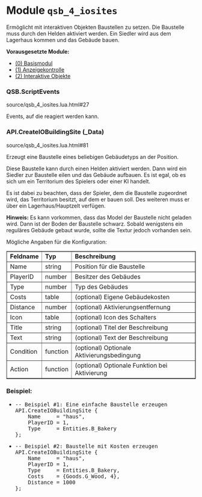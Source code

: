 # Module <code>qsb_4_iosites</code>
Ermöglicht mit interaktiven Objekten Baustellen zu setzen.
 Die Baustelle muss durch den Helden aktiviert werden. Ein Siedler wird aus
 dem Lagerhaus kommen und das Gebäude bauen.</p>

<p> <b>Vorausgesetzte Module:</b>
 <ul>
 <li><a href="qsb.html">(0) Basismodul</a></li>
 <li><a href="modules.QSB_1_GuiControl.QSB_1_GuiControl.html">(1) Anzeigekontrolle</a></li>
 <li><a href="modules.QSB_2_Objects.QSB_2_Objects.html">(2) Interaktive Objekte</a></li>
 </ul>

### QSB.ScriptEvents
source/qsb_4_iosites.lua.html#27

Events, auf die reagiert werden kann.





### API.CreateIOBuildingSite (_Data)
source/qsb_4_iosites.lua.html#81

Erzeugt eine Baustelle eines beliebigen Gebäudetyps an der Position.

 Diese Baustelle kann durch einen Helden aktiviert werden. Dann wird ein
 Siedler zur Baustelle eilen und das Gebäude aufbauen. Es ist egal, ob es
 sich um ein Territorium des Spielers oder einer KI handelt.

 Es ist dabei zu beachten, dass der Spieler, dem die Baustelle zugeordnet
 wird, das Territorium besitzt, auf dem er bauen soll. Des weiteren muss
 er über ein Lagerhaus/Hauptzelt verfügen.

 <p><b>Hinweis:</b> Es kann vorkommen, dass das Model der Baustelle nicht
 geladen wird. Dann ist der Boden der Baustelle schwarz. Sobald wenigstens
 ein reguläres Gebäude gebaut wurde, sollte die Textur jedoch vorhanden sein.
 </p>

 Mögliche Angaben für die Konfiguration:
 <table border="1">
 <tr><td><b>Feldname</b></td><td><b>Typ</b></td><td><b>Beschreibung</b></td></tr>
 <tr><td>Name</td><td>string</td><td>Position für die Baustelle</td></tr>
 <tr><td>PlayerID</td><td>number</td><td>Besitzer des Gebäudes</td></tr>
 <tr><td>Type</td><td>number</td><td>Typ des Gebäudes</td></tr>
 <tr><td>Costs</td><td>table</td><td>(optional) Eigene Gebäudekosten</td></tr>
 <tr><td>Distance</td><td>number</td><td>(optional) Aktivierungsentfernung</td></tr>
 <tr><td>Icon</td><td>table</td><td>(optional) Icon des Schalters</td></tr>
 <tr><td>Title</td><td>string</td><td>(optional) Titel der Beschreibung</td></tr>
 <tr><td>Text</td><td>string</td><td>(optional) Text der Beschreibung</td></tr>
 <tr><td>Condition</td><td>function</td><td>(optional) Optionale Aktivierungsbedingung</td></tr>
 <tr><td>Action</td><td>function</td><td>(optional) Optionale Funktion bei Aktivierung</td></tr>
 </table>






### Beispiel:
<ul>


<li><pre class="example"><span class="comment">-- Beispiel #1: Eine einfache Baustelle erzeugen
</span>API.CreateIOBuildingSite {
    Name     = <span class="string">"haus"</span>,
    PlayerID = <span class="number">1</span>,
    Type     = Entities.B_Bakery
};</pre></li>


<li><pre class="example"><span class="comment">-- Beispiel #2: Baustelle mit Kosten erzeugen
</span>API.CreateIOBuildingSite {
    Name     = <span class="string">"haus"</span>,
    PlayerID = <span class="number">1</span>,
    Type     = Entities.B_Bakery,
    Costs    = {Goods.G_Wood, <span class="number">4</span>},
    Distance = <span class="number">1000</span>
};</pre></li>


</ul>


